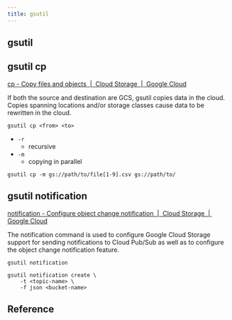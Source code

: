 ```yaml
---
title: gsutil
---
```


## gsutil


## gsutil cp
[cp \- Copy files and objects  \|  Cloud Storage  \|  Google Cloud](https://cloud.google.com/storage/docs/gsutil/commands/cp)

If both the source and destination are GCS, gsutil copies data in the cloud.
Copies spanning locations and/or storage classes cause data to be rewritten in the cloud.

```
gsutil cp <from> <to>
```

* `-r`
    * recursive
* `-m`
    * copying in parallel

```
gsutil cp -m gs://path/to/file[1-9].csv gs://path/to/
```

## gsutil notification
[notification \- Configure object change notification  \|  Cloud Storage  \|  Google Cloud](https://cloud.google.com/storage/docs/gsutil/commands/notification)

The notification command is used to configure Google Cloud Storage support for sending notifications to Cloud Pub/Sub as well as to configure the object change notification feature.

```
gsutil notification
```

```
gsutil notification create \
    -t <topic-name> \
    -f json <bucket-name>
```

## Reference
